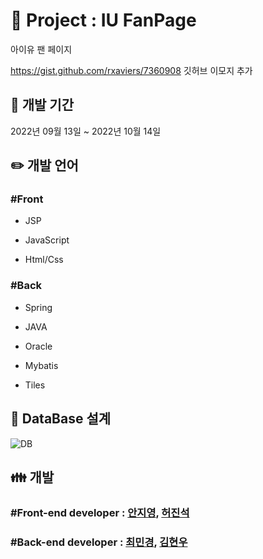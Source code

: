 # :purple_heart: Project : IU FanPage 

아이유 팬 페이지

https://gist.github.com/rxaviers/7360908 깃허브 이모지 추가


## :calendar: 개발 기간


2022년 09월 13일 ~ 2022년 10월 14일

## :pencil2: 개발 언어

<h3> #Front </h3>
  
  - JSP
  
  - JavaScript
  
  - Html/Css

<h3> #Back </h3>

  - Spring

  - JAVA

  - Oracle

  - Mybatis

  - Tiles

## :mag_right: DataBase 설계

![DB](https://user-images.githubusercontent.com/111732773/202987061-72255b83-346d-428e-b7cf-63fca1bedf35.JPG)


## :family: 개발

<h3> #Front-end developer : <a href="https://github.com/jiyoung1997">안지영</a>, <a href="https://github.com/jinsheo">허진석</a> </h3>
  
<h3> #Back-end developer : <a href="https://github.com/yoona4320">최민경</a>, <a href="https://github.com/rlagusdn6545">김현우</a> </h3>


